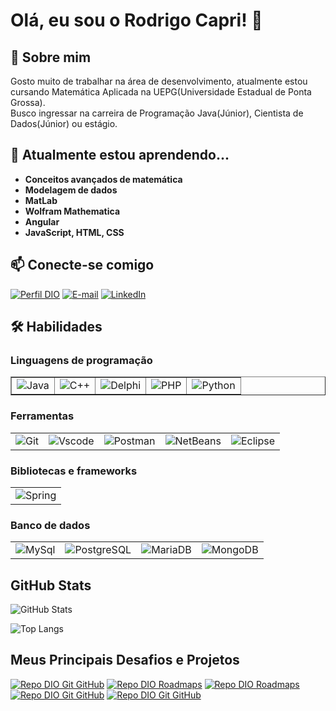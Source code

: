 # Olá, eu sou o Rodrigo Capri! 👋

## 🚀 Sobre mim
Gosto muito de trabalhar na área de desenvolvimento, atualmente estou cursando Matemática Aplicada na UEPG(Universidade Estadual de Ponta Grossa).\
Busco ingressar na carreira de Programação Java(Júnior), Cientista de Dados(Júnior) ou estágio.

## 🧠 Atualmente estou aprendendo...
- **Conceitos avançados de matemática**
- **Modelagem de dados**
- **MatLab**
- **Wolfram Mathematica**
- **Angular**
- **JavaScript, HTML, CSS**


## 📫 Conecte-se comigo

[![Perfil DIO](https://img.shields.io/badge/-Meu%20Perfil%20na%20DIO-30A3DC?style=for-the-badge)](https://web.dio.me/users/rodrigocamr90/)
[![E-mail](https://img.shields.io/badge/-Email-000?style=for-the-badge&logo=microsoft-outlook&logoColor=E94D5F)](https://gmail.com/rodrigocamr90@gmail.com)
[![LinkedIn](https://img.shields.io/badge/-LinkedIn-000?style=for-the-badge&logo=linkedin&logoColor=30A3DC)](https://linkedin.com/in/rodrigo-margarido/)

## 🛠 Habilidades

### Linguagens de programação
<table border=none >
  <tbody align="left">
    <tr>
      <td> <img align="center" alt="Java" src="https://img.shields.io/badge/java-%23ED8B00.svg?style=for-the-badge&logo=openjdk&logoColor=white"> </td>
      <td> <img align="center" alt="C++" src="https://img.shields.io/badge/C%2B%2B-00599C?style=for-the-badge&logo=c%2B%2B&logoColor=white" ></td>
      <td> <img align="center" alt="Delphi" src="https://img.shields.io/badge/Delphi-CC342D?style=for-the-badge&logo=delphi&logoColor=white"> </td>
      <td> <img align="center" alt="PHP" src="https://img.shields.io/badge/PHP-777BB4?style=for-the-badge&logo=php&logoColor=white"> </td>
      <td> <img align="center" alt="Python" src="https://img.shields.io/badge/python-3670A0?style=for-the-badge&logo=python&logoColor=ffdd54"> </td>
    </tr>
  </tbody>
</table>

### Ferramentas
<table>
  <tbody align="left">
    <tr>
      <td> <img align="center" alt="Git" src="https://img.shields.io/badge/GIT-E44C30?style=for-the-badge&logo=git&logoColor=white"> </td>
      <td> <img align="center" alt="Vscode" src="https://img.shields.io/badge/Vscode-007ACC?style=for-the-badge&logo=visual-studio-code&logoColor=white" ></td>
      <td> <img align="center" alt="Postman" src="https://img.shields.io/badge/Postman-FF6C37.svg?style=for-the-badge&logo=Postman&logoColor=white"> </td>
      <td> <img align="center" alt="NetBeans" src="https://img.shields.io/badge/NetBeansIDE-1B6AC6.svg?style=for-the-badge&logo=apache-netbeans-ide&logoColor=white"> </td>
      <td> <img align="center" alt="Eclipse" src="https://img.shields.io/badge/Eclipse-FE7A16.svg?style=for-the-badge&logo=Eclipse&logoColor=white"> </td>
    </tr>
  </tbody>
</table>

### Bibliotecas e frameworks
<table>
  <tbody align="left">
    <tr>
      <td> <img align="center" alt="Spring" src="https://img.shields.io/badge/spring-%236DB33F.svg?style=for-the-badge&logo=spring&logoColor=white"> </td>
    </tr>
  </tbody>
</table>

### Banco de dados
<table margin-left="20%">
  <tbody align="left">
    <tr>
      <td> <img align="center" alt="MySql" src="https://img.shields.io/badge/MySQL-00000F?style=for-the-badge&logo=mysql&logoColor=white"> </td>
      <td> <img align="center" alt="PostgreSQL" src="https://img.shields.io/badge/PostgreSQL-000?style=for-the-badge&logo=postgresql"> </td>
      <td> <img align="center" alt="MariaDB" src="https://img.shields.io/badge/MariaDB-003545?style=for-the-badge&logo=mariadb&logoColor=white"> </td>
      <td> <img align="center" alt="MongoDB" src="https://img.shields.io/badge/MongoDB-%234ea94b.svg?style=for-the-badge&logo=mongodb&logoColor=white"> </td>
    </tr>
  </tbody>
</table>

## GitHub Stats

![GitHub Stats](https://github-readme-stats.vercel.app/api?username=RodrigoCapri&theme=transparent&bg_color=000&border_color=30A3DC&show_icons=true&icon_color=30A3DC&title_color=E94D5F&text_color=FFF)

![Top Langs](https://github-readme-stats-git-masterrstaa-rickstaa.vercel.app/api/top-langs/?username=RodrigoCapri&layout=compact&bg_color=000&border_color=30A3DC&title_color=E94D5F&text_color=FFF)

## Meus Principais Desafios e Projetos

[![Repo DIO Git GitHub](https://github-readme-stats.vercel.app/api/pin/?username=RodrigoCapri&repo=empresa_idiomas&bg_color=000&border_color=30A3DC&show_icons=true&icon_color=30A3DC&title_color=E94D5F&text_color=FFF)](https://github.com/RodrigoCapri/empresa_idiomas)
[![Repo DIO Roadmaps](https://github-readme-stats.vercel.app/api/pin/?username=RodrigoCapri&repo=projeto-quilometragem-dolphin&bg_color=000&border_color=30A3DC&show_icons=true&icon_color=30A3DC&title_color=E94D5F&text_color=FFF)](https://github.com/RodrigoCapri/projeto-quilometragem-dolphin)       [![Repo DIO Roadmaps](https://github-readme-stats.vercel.app/api/pin/?username=digitalinnovationone&repo=roadmaps&bg_color=000&border_color=30A3DC&show_icons=true&icon_color=30A3DC&title_color=E94D5F&text_color=FFF)](https://github.com/digitalinnovationone/roadmaps)    [![Repo DIO Git GitHub](https://github-readme-stats.vercel.app/api/pin/?username=RodrigoCapri&repo=dio-lab-open-source&bg_color=000&border_color=30A3DC&show_icons=true&icon_color=30A3DC&title_color=E94D5F&text_color=FFF)](https://github.com/elidianaandrade/dio-lab-open-source) [![Repo DIO Git GitHub](https://github-readme-stats.vercel.app/api/pin/?username=RodrigoCapri&repo=ControlCNC&bg_color=000&border_color=30A3DC&show_icons=true&icon_color=30A3DC&title_color=E94D5F&text_color=FFF)](https://github.com/RodrigoCapri/ControlCNC)

